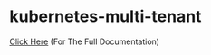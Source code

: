 # kubernetes-multi-tenant

[Click Here](https://www.learnxops.com/case-study-multitenancy-in-kubernetes/) (For The Full Documentation)
